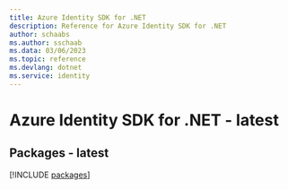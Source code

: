 ```yaml
---
title: Azure Identity SDK for .NET
description: Reference for Azure Identity SDK for .NET
author: schaabs
ms.author: sschaab
ms.data: 03/06/2023
ms.topic: reference
ms.devlang: dotnet
ms.service: identity
---
```

# Azure Identity SDK for .NET - latest
## Packages - latest
[!INCLUDE [packages](identity-index.md)]